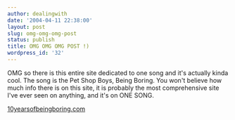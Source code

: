 ```yaml
---
author: dealingwith
date: '2004-04-11 22:38:00'
layout: post
slug: omg-omg-omg-post
status: publish
title: OMG OMG OMG POST !)
wordpress_id: '32'
---
```


OMG so there is this entire site dedicated to one song and it's actually kinda
cool. The song is the Pet Shop Boys, Being Boring. You won't believe how much
info there is on this site, it is probably the most comprehensive site I've
ever seen on anything, and it's on ONE SONG.

[10yearsofbeingboring.com][1]

   [1]: http://www.10yearsofbeingboring.com

